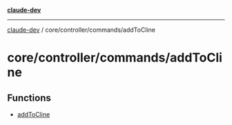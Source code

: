 [**claude-dev**](../../../../README.md)

***

[claude-dev](../../../../README.md) / core/controller/commands/addToCline

# core/controller/commands/addToCline

## Functions

- [addToCline](functions/addToCline.md)
